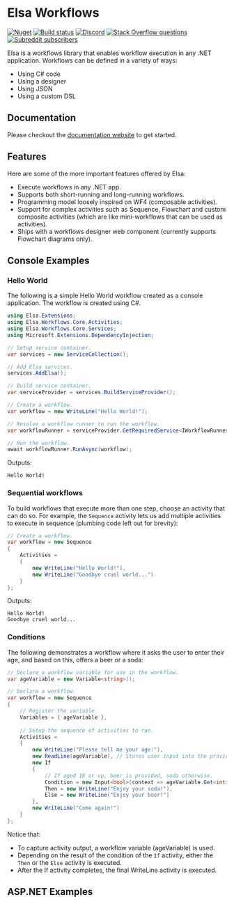 # Elsa Workflows

[![Nuget](https://img.shields.io/nuget/v/elsa)](https://www.nuget.org/packages/Elsa/)
[![Build status](https://github.com/elsa-workflows/elsa-core/actions/workflows/ci.yml/badge.svg?branch=v3)](https://github.com/elsa-workflows/elsa-core/actions/workflows/ci.yml)
[![Discord](https://img.shields.io/discord/814605913783795763?label=chat&logo=discord)](https://discord.gg/hhChk5H472)
[![Stack Overflow questions](https://img.shields.io/badge/stackoverflow-elsa_workflows-orange.svg)]( http://stackoverflow.com/questions/tagged/elsa-workflows )
[![Subreddit subscribers](https://img.shields.io/reddit/subreddit-subscribers/elsaworkflows?style=social)](https://www.reddit.com/r/elsaworkflows/)

Elsa is a workflows library that enables workflow execution in any .NET application. Workflows can be defined in a variety of ways:

- Using C# code
- Using a designer
- Using JSON
- Using a custom DSL

## Documentation
Please checkout the [documentation website](https://v3.elsaworkflows.io/) to get started.

## Features

Here are some of the more important features offered by Elsa:

- Execute workflows in any .NET app.
- Supports both short-running and long-running workflows.
- Programming model loosely inspired on WF4 (composable activities).
- Support for complex activities such as Sequence, Flowchart and custom composite activities (which are like mini-workflows that can be used as activities).
- Ships with a workflows designer web component (currently supports Flowchart diagrams only).

## Console Examples

### Hello World

The following is a simple Hello World workflow created as a console application. The workflow is created using C#.

```csharp
using Elsa.Extensions;
using Elsa.Workflows.Core.Activities;
using Elsa.Workflows.Core.Services;
using Microsoft.Extensions.DependencyInjection;

// Setup service container.
var services = new ServiceCollection();

// Add Elsa services.
services.AddElsa();

// Build service container.
var serviceProvider = services.BuildServiceProvider();

// Create a workflow.
var workflow = new WriteLine("Hello World!");

// Resolve a workflow runner to run the workflow.
var workflowRunner = serviceProvider.GetRequiredService<IWorkflowRunner>();

// Run the workflow.
await workflowRunner.RunAsync(workflow);
```

Outputs:

```shell
Hello World!
```

### Sequential workflows

To build workflows that execute more than one step, choose an activity that can do so. For example, the `Sequence` activity lets us add multiple activities to execute in sequence (plumbing code left out for brevity):

```csharp
// Create a workflow.
var workflow = new Sequence
{
    Activities =
    {
        new WriteLine("Hello World!"), 
        new WriteLine("Goodbye cruel world...")
    }
};
```

Outputs:

```shell
Hello World!
Goodbye cruel world...
```

### Conditions

The following demonstrates a workflow where it asks the user to enter their age, and based on this, offers a beer or a soda:

```csharp
// Declare a workflow variable for use in the workflow.
var ageVariable = new Variable<string>();

// Declare a workflow.
var workflow = new Sequence
{
    // Register the variable.
    Variables = { ageVariable }, 
    
    // Setup the sequence of activities to run.
    Activities =
    {
        new WriteLine("Please tell me your age:"), 
        new ReadLine(ageVariable), // Stores user input into the provided variable.,
        new If
        {
            // If aged 18 or up, beer is provided, soda otherwise.
            Condition = new Input<bool>(context => ageVariable.Get<int>(context) < 18),
            Then = new WriteLine("Enjoy your soda!"),
            Else = new WriteLine("Enjoy your beer!")
        },
        new WriteLine("Come again!")
    }
};
```

Notice that:

- To capture activity output, a workflow variable (ageVariable) is used.
- Depending on the result of the condition of the `If` activity, either the `Then` or the `Else` activity is executed.
- After the If activity completes, the final WriteLine activity is executed.

 ## ASP.NET Examples